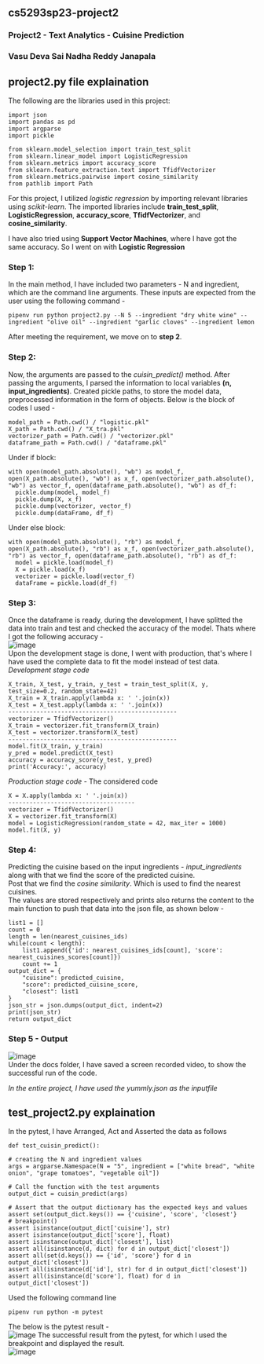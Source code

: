 ## cs5293sp23-project2
### Project2 - Text Analytics - Cuisine Prediction
### Vasu Deva Sai Nadha Reddy Janapala
## project2.py file explaination
The following are the libraries used in this project:
```
import json
import pandas as pd
import argparse
import pickle

from sklearn.model_selection import train_test_split
from sklearn.linear_model import LogisticRegression
from sklearn.metrics import accuracy_score
from sklearn.feature_extraction.text import TfidfVectorizer
from sklearn.metrics.pairwise import cosine_similarity
from pathlib import Path
```

For this project, I utilized *logistic regression* by importing relevant libraries using *scikit-learn*. The imported libraries include **train_test_split**, **LogisticRegression**, **accuracy_score**, **TfidfVectorizer**, and **cosine_similarity**.

I have also tried using **Support Vector Machines**, where I have got the same accuracy. So I went on with **Logistic Regression**

### Step 1:
In the main method, I have included two parameters - N and ingredient, which are the command line arguments. These inputs are expected from the user using the following command - 
```
pipenv run python project2.py --N 5 --ingredient "dry white wine" --ingredient "olive oil" --ingredient "garlic cloves" --ingredient lemon
```
After meeting the requirement, we move on to **step 2**.

### Step 2:
Now, the arguments are passed to the *cuisin_predict()* method. After passing the arguments, I parsed the information to local variables **(n, input_ingredients)**.
Created pickle paths, to store the model data, preprocessed information in the form of objects. Below is the block of codes I used - 
```
model_path = Path.cwd() / "logistic.pkl"
X_path = Path.cwd() / "X_tra.pkl"
vectorizer_path = Path.cwd() / "vectorizer.pkl"
dataframe_path = Path.cwd() / "dataframe.pkl"
```
Under if block:
```
with open(model_path.absolute(), "wb") as model_f, open(X_path.absolute(), "wb") as x_f, open(vectorizer_path.absolute(), "wb") as vector_f, open(dataframe_path.absolute(), "wb") as df_f:
  pickle.dump(model, model_f)
  pickle.dump(X, x_f)
  pickle.dump(vectorizer, vector_f)
  pickle.dump(dataFrame, df_f)
```
Under else block:
```
with open(model_path.absolute(), "rb") as model_f, open(X_path.absolute(), "rb") as x_f, open(vectorizer_path.absolute(), "rb") as vector_f, open(dataframe_path.absolute(), "rb") as df_f:
  model = pickle.load(model_f)
  X = pickle.load(x_f)
  vectorizer = pickle.load(vector_f)
  dataFrame = pickle.load(df_f)
```
### Step 3:
Once the dataframe is ready, during the development, I have splitted the data into train and test and checked the accuracy of the model. Thats where I got the following accuracy - <br>
![image](https://user-images.githubusercontent.com/102677891/234177510-332533b2-b01f-44f5-ad73-5889e75a8ea3.png)<br>
Upon the development stage is done, I went with production, that's where I have used the complete data to fit the model instead of test data.<br>
*Development stage code*
```
X_train, X_test, y_train, y_test = train_test_split(X, y, test_size=0.2, random_state=42)
X_train = X_train.apply(lambda x: ' '.join(x))
X_test = X_test.apply(lambda x: ' '.join(x))
------------------------------------------------
vectorizer = TfidfVectorizer()
X_train = vectorizer.fit_transform(X_train)
X_test = vectorizer.transform(X_test)
------------------------------------------------
model.fit(X_train, y_train)
y_pred = model.predict(X_test)
accuracy = accuracy_score(y_test, y_pred)
print('Accuracy:', accuracy)
```
*Production stage code* - The considered code
```
X = X.apply(lambda x: ' '.join(x))
------------------------------------
vectorizer = TfidfVectorizer()
X = vectorizer.fit_transform(X)
model = LogisticRegression(random_state = 42, max_iter = 1000)
model.fit(X, y)
```
### Step 4:
Predicting the cuisine based on the input ingredients - *input_ingredients* along with that we find the score of the predicted cuisine. <br>
Post that we find the *cosine similarity*. Which is used to find the nearest cuisines. <br>
The values are stored respectively and prints also returns the content to the main function to push that data into the json file, as shown below - <br>
```
list1 = []
count = 0
length = len(nearest_cuisines_ids)
while(count < length):
    list1.append({'id': nearest_cuisines_ids[count], 'score': nearest_cuisines_scores[count]})
    count += 1
output_dict = {
    "cuisine": predicted_cuisine,
    "score": predicted_cuisine_score,
    "closest": list1
}
json_str = json.dumps(output_dict, indent=2)
print(json_str)
return output_dict
```
### Step 5 - Output <br>
![image](https://user-images.githubusercontent.com/102677891/234186819-2c839cd5-2a95-40f7-9f23-5e7bf9826506.png) <br>
Under the docs folder, I have saved a screen recorded video, to show the successful run of the code.

*In the entire project, I have used the yummly.json as the inputfile*


## test_project2.py explaination
In the pytest, I have Arranged, Act and Asserted the data as follows
```
def test_cuisin_predict():

# creating the N and ingredient values
args = argparse.Namespace(N = "5", ingredient = ["white bread", "white onion", "grape tomatoes", "vegetable oil"])

# Call the function with the test arguments
output_dict = cuisin_predict(args)

# Assert that the output dictionary has the expected keys and values
assert set(output_dict.keys()) == {'cuisine', 'score', 'closest'}
# breakpoint()
assert isinstance(output_dict['cuisine'], str)
assert isinstance(output_dict['score'], float)
assert isinstance(output_dict['closest'], list)
assert all(isinstance(d, dict) for d in output_dict['closest'])
assert all(set(d.keys()) == {'id', 'score'} for d in output_dict['closest'])
assert all(isinstance(d['id'], str) for d in output_dict['closest'])
assert all(isinstance(d['score'], float) for d in output_dict['closest'])
```
Used the following command line
```
pipenv run python -m pytest
```
The below is the pytest result - <br>
![image](https://user-images.githubusercontent.com/102677891/234191392-30cbbeae-a56f-4365-afe8-d80873e983bb.png)
The successful result from the pytest, for which I used the breakpoint and displayed the result.<br>
![image](https://user-images.githubusercontent.com/102677891/234191136-f741578d-0933-4f1e-ba63-a1689d7c82f1.png)
